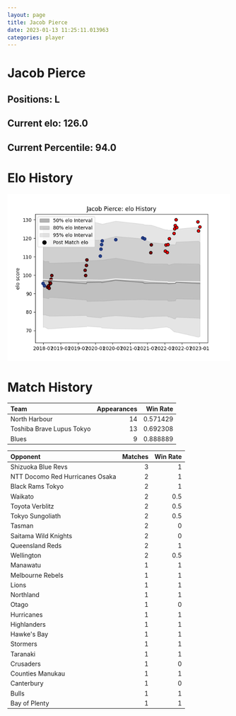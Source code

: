 ```yaml
---  
layout: page  
title: Jacob Pierce  
date: 2023-01-13 11:25:11.013963  
categories: player  
---
```

# Jacob Pierce

## Positions: L

## Current elo: 126.0

## Current Percentile: 94.0

# Elo History


![elo history](history_JacobPierce.png)
# Match History


| Team                      |   Appearances |   Win Rate |
|:--------------------------|--------------:|-----------:|
| North Harbour             |            14 |   0.571429 |
| Toshiba Brave Lupus Tokyo |            13 |   0.692308 |
| Blues                     |             9 |   0.888889 |

| Opponent                        |   Matches |   Win Rate |
|:--------------------------------|----------:|-----------:|
| Shizuoka Blue Revs              |         3 |        1   |
| NTT Docomo Red Hurricanes Osaka |         2 |        1   |
| Black Rams Tokyo                |         2 |        1   |
| Waikato                         |         2 |        0.5 |
| Toyota Verblitz                 |         2 |        0.5 |
| Tokyo Sungoliath                |         2 |        0.5 |
| Tasman                          |         2 |        0   |
| Saitama Wild Knights            |         2 |        0   |
| Queensland Reds                 |         2 |        1   |
| Wellington                      |         2 |        0.5 |
| Manawatu                        |         1 |        1   |
| Melbourne Rebels                |         1 |        1   |
| Lions                           |         1 |        1   |
| Northland                       |         1 |        1   |
| Otago                           |         1 |        0   |
| Hurricanes                      |         1 |        1   |
| Highlanders                     |         1 |        1   |
| Hawke's Bay                     |         1 |        1   |
| Stormers                        |         1 |        1   |
| Taranaki                        |         1 |        1   |
| Crusaders                       |         1 |        0   |
| Counties Manukau                |         1 |        1   |
| Canterbury                      |         1 |        0   |
| Bulls                           |         1 |        1   |
| Bay of Plenty                   |         1 |        1   |